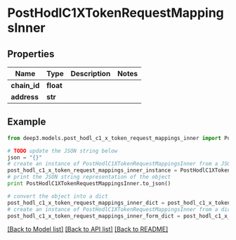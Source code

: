 # PostHodlC1XTokenRequestMappingsInner


## Properties
Name | Type | Description | Notes
------------ | ------------- | ------------- | -------------
**chain_id** | **float** |  | 
**address** | **str** |  | 

## Example

```python
from deep3.models.post_hodl_c1_x_token_request_mappings_inner import PostHodlC1XTokenRequestMappingsInner

# TODO update the JSON string below
json = "{}"
# create an instance of PostHodlC1XTokenRequestMappingsInner from a JSON string
post_hodl_c1_x_token_request_mappings_inner_instance = PostHodlC1XTokenRequestMappingsInner.from_json(json)
# print the JSON string representation of the object
print PostHodlC1XTokenRequestMappingsInner.to_json()

# convert the object into a dict
post_hodl_c1_x_token_request_mappings_inner_dict = post_hodl_c1_x_token_request_mappings_inner_instance.to_dict()
# create an instance of PostHodlC1XTokenRequestMappingsInner from a dict
post_hodl_c1_x_token_request_mappings_inner_form_dict = post_hodl_c1_x_token_request_mappings_inner.from_dict(post_hodl_c1_x_token_request_mappings_inner_dict)
```
[[Back to Model list]](../README.md#documentation-for-models) [[Back to API list]](../README.md#documentation-for-api-endpoints) [[Back to README]](../README.md)


